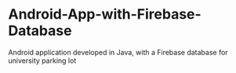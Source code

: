 # Android-App-with-Firebase-Database
Android application developed in Java, with a Firebase database for university parking lot
